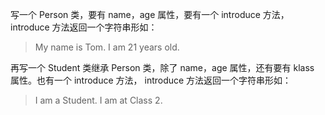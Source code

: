 写一个 Person 类，要有 name，age 属性，要有一个 introduce 方法，
introduce 方法返回一个字符串形如：

> My name is Tom. I am 21 years old.

再写一个 Student 类继承 Person 类，除了 name，age 属性，还有要有 klass 属性。也有一个 introduce 方法，
introduce 方法返回一个字符串形如：

> I am a Student. I am at Class 2.
